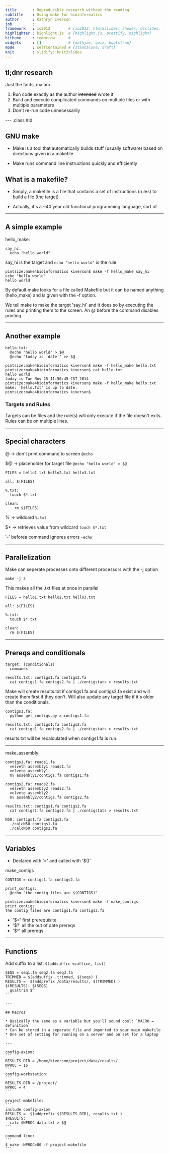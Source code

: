 ```yaml
---
title       : Reproducible research without the reading
subtitle    : Using make for bioinformatics
author      : Kathryn Iverson
job         : 
framework   : io2012        # {io2012, html5slides, shower, dzslides, ...}
highlighter : highlight.js  # {highlight.js, prettify, highlight}
hitheme     : tomorrow      # 
widgets     : []            # {mathjax, quiz, bootstrap}
mode        : selfcontained # {standalone, draft}
knit        : slidify::knit2slides
---
```


## tl;dnr research

Just the facts, ma'am

1. Run code exactly as the author ~~intended~~ wrote it
2. Build and execute complicated commands on multiple files or with multiple parameters
3. Don't re-run code unnecessarily


--- .class #id 

## GNU make

* Make is a tool that automatically builds stuff (usually software) based on directions given in a makefile

* Make runs command line instructions quickly and efficiently

## What is a makefile?

* Simply, a makefile is a file that contains a set of instructions (rules) to build a file (the target)

* Actually, it's a ~40 year old functional programming language, sort of

---

## A simple example

hello_make:
```
say_hi:
  echo "hello world"
```

say_hi is the target and `echo "hello world"` is the rule
```
pintsize:make4bioinformatics kiverson$ make -f hello_make say_hi 
echo "hello world"
hello world
```

By default make looks for a file called Makefile but it can be named anything (hello_make) and is given with the -f option. 

We tell make to make the target 'say_hi' and it does so by executing the rules and printing them to the screen. An @ before the command disables printing.

---

## Another example
```
hello.txt:
  @echo "hello world" > $@
  @echo "today is `date`" >> $@
```

```
pintsize:make4bioinformatics kiverson$ make -f hello_make hello.txt
pintsize:make4bioinformatics kiverson$ cat hello.txt 
hello world
today is Tue Nov 25 11:50:45 CST 2014
pintsize:make4bioinformatics kiverson$ make -f hello_make hello.txt
make: `hello.txt' is up to date.
pintsize:make4bioinformatics kiverson$
```

### Targets and Rules
Targets can be files and the rule(s) will only execute if the file doesn't exits. Rules can be on multiple lines.

---

## Special characters


@ -> don't print command to screen `@echo`

$@ -> placeholder for target file  `@echo "hello world" > $@`
```
FILES = hello1.txt hello2.txt hello3.txt

all: $(FILES)

%.txt:
  touch $*.txt

clean:
	rm $(FILES)
```
% -> wildcard `%.txt`

$* -> retrieves value from wildcard `touch $*.txt`

'-' beforea command ignores errors `-echo`

---

## Parallelization

Make can seperate processes onto different processors with the -j option

```
make -j 3
```

This makes all the .txt files at once in parallel

```
FILES = hello1.txt hello2.txt hello3.txt

all: $(FILES)

%.txt:
  touch $*.txt

clean:
  rm $(FILES)
```

---

## Prereqs and conditionals

```
target: (conditionals)
  commands
```

```
results.txt: contigs1.fa contigs2.fa
  cat contigs1.fa contigs2.fa | ./contigstats > results.txt
```

Make will create results.txt if contigs1.fa and contigs2.fa exist and will create them first if they don't. Will also update any target file if it's older than the conditionals.

```
contigs1.fa:
  python get_contigs.py > contigs1.fa
  
results.txt: contigs1.fa contigs2.fa
  cat contigs1.fa contigs2.fa | ./contigstats > results.txt
```

results.txt will be recalculated when contigs1.fa is run.

---

make_assembly:

```
contigs1.fa: reads1.fa
  velveth assembly1 reads1.fa
  velvetg assembly1
  mv assembly1/contigs.fa contigs1.fa

contigs2.fa: reads2.fa
  velveth assembly2 reads2.fa
  velvetg assembly2
  mv assembly2/contigs.fa contigs2.fa

results.txt: contigs1.fa contigs2.fa
  cat contigs1.fa contigs2.fa | ./contigstats > results.txt
  
N50: contigs1.fa contigs2.fa
  ./calcN50 contigs1.fa
  ./calcN50 contigs2.fa
```

---

## Variables

* Declared with '=' and called with '$()'

make_contigs
```
CONTIGS = contigs1.fa contigs2.fa

print_contigs:
  @echo "the contig files are $(CONTIGS)"
```

```
pintsize:make4bioinformatics kiverson$ make -f make_contigs print_contigs
the contig files are contigs1.fa contigs2.fa
```

* '$<' first prerequisite
* '$?' all the out of date prereqs
* '$\^' all prereqs

---

## Functions
Add suffix to a list: `$(addsuffix <suffix>, list)`

````
SEQS = seq1.fa seq2.fa seq3.fa
TRIMMED = $(addsuffix .trimmed, $(seqs) )
RESULTS =  $(addprefix /data/results/, $(TRIMMED) )
$(RESULTS): $(SEQS)
  qualtrim $^
```

---

## Macros

* Basically the same as a variable but you'll sound cool: `MACRO = definition`
* Can be stored in a separate file and imported to your main makefile
* One set of setting for running on a server and on set for a laptop

---

config-axiom:
```
RESULTS_DIR = /home/kiverson/project/data/results/
NPROC = 16
```
config-workstation:
```
RESULTS_DIR = /project/
NPROC = 4
```

project-makefile:
```
include config-axiom
RESULTS =  $(addprefix $(RESULTS_DIR), results.txt )
$RESULTS:
  calc $NPROC data.txt > $@
```

command line:
```
$ make -NPROC=80 -f project-makefile
```


